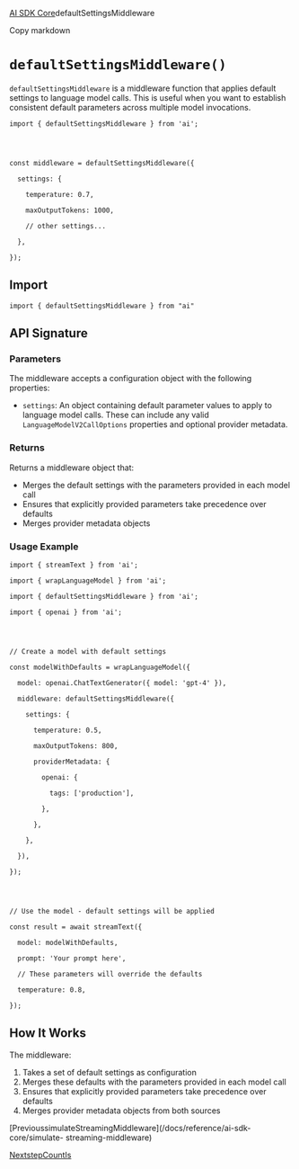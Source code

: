 [AI SDK Core](/docs/ai-sdk-core)defaultSettingsMiddleware

Copy markdown

# `defaultSettingsMiddleware()`

`defaultSettingsMiddleware` is a middleware function that applies default
settings to language model calls. This is useful when you want to establish
consistent default parameters across multiple model invocations.

    
    
    import { defaultSettingsMiddleware } from 'ai';
    
    
    
    
    const middleware = defaultSettingsMiddleware({
    
      settings: {
    
        temperature: 0.7,
    
        maxOutputTokens: 1000,
    
        // other settings...
    
      },
    
    });

## Import

    
    
    import { defaultSettingsMiddleware } from "ai"

## API Signature

### Parameters

The middleware accepts a configuration object with the following properties:

  * `settings`: An object containing default parameter values to apply to language model calls. These can include any valid `LanguageModelV2CallOptions` properties and optional provider metadata.

### Returns

Returns a middleware object that:

  * Merges the default settings with the parameters provided in each model call
  * Ensures that explicitly provided parameters take precedence over defaults
  * Merges provider metadata objects

### Usage Example

    
    
    import { streamText } from 'ai';
    
    import { wrapLanguageModel } from 'ai';
    
    import { defaultSettingsMiddleware } from 'ai';
    
    import { openai } from 'ai';
    
    
    
    
    // Create a model with default settings
    
    const modelWithDefaults = wrapLanguageModel({
    
      model: openai.ChatTextGenerator({ model: 'gpt-4' }),
    
      middleware: defaultSettingsMiddleware({
    
        settings: {
    
          temperature: 0.5,
    
          maxOutputTokens: 800,
    
          providerMetadata: {
    
            openai: {
    
              tags: ['production'],
    
            },
    
          },
    
        },
    
      }),
    
    });
    
    
    
    
    // Use the model - default settings will be applied
    
    const result = await streamText({
    
      model: modelWithDefaults,
    
      prompt: 'Your prompt here',
    
      // These parameters will override the defaults
    
      temperature: 0.8,
    
    });

## How It Works

The middleware:

  1. Takes a set of default settings as configuration
  2. Merges these defaults with the parameters provided in each model call
  3. Ensures that explicitly provided parameters take precedence over defaults
  4. Merges provider metadata objects from both sources

[PrevioussimulateStreamingMiddleware](/docs/reference/ai-sdk-core/simulate-
streaming-middleware)

[NextstepCountIs](/docs/reference/ai-sdk-core/step-count-is)

